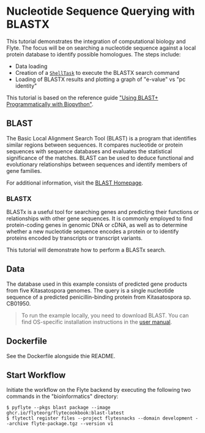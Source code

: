 # Nucleotide Sequence Querying with BLASTX

This tutorial demonstrates the integration of computational biology and Flyte.
The focus will be on searching a nucleotide sequence against a local protein database to identify possible homologues.
The steps include:

- Data loading
- Creation of a [`ShellTask`](https://www.union.ai/docs/flyte/api-reference/flytekit-sdk/packages/flytekit.extras.tasks.shell/#flytekitextrastasksshellshelltask) to execute the BLASTX search command
- Loading of BLASTX results and plotting a graph of "e-value" vs "pc identity"

This tutorial is based on the reference guide ["Using BLAST+ Programmatically with Biopython"](https://widdowquinn.github.io/2018-03-06-ibioic/02-sequence_databases/03-programming_for_blast.html).

## BLAST

The Basic Local Alignment Search Tool (BLAST) is a program that identifies similar regions between sequences.
It compares nucleotide or protein sequences with sequence databases and evaluates the statistical significance of the matches.
BLAST can be used to deduce functional and evolutionary relationships between sequences and identify members of gene families.

For additional information, visit the [BLAST Homepage](https://blast.ncbi.nlm.nih.gov/Blast.cgi).

### BLASTX

BLASTx is a useful tool for searching genes and predicting their functions or relationships with other gene sequences.
It is commonly employed to find protein-coding genes in genomic DNA or cDNA, as well as to determine whether a new nucleotide sequence encodes a protein or to identify proteins encoded by transcripts or transcript variants.

This tutorial will demonstrate how to perform a BLASTx search.

## Data

The database used in this example consists of predicted gene products from five Kitasatospora genomes.
The query is a single nucleotide sequence of a predicted penicillin-binding protein from Kitasatospora sp. CB01950.

> To run the example locally, you need to download BLAST.
> You can find OS-specific installation instructions in the [user manual](https://www.ncbi.nlm.nih.gov/books/NBK569861/).

## Dockerfile

See the Dockerfile alongside thie README.


## Start Workflow

Initiate the workflow on the Flyte backend by executing the following two commands in the "bioinformatics" directory:

```shell
$ pyflyte --pkgs blast package --image ghcr.io/flyteorg/flytecookbook:blast-latest
$ flytectl register files --project flytesnacks --domain development --archive flyte-package.tgz --version v1
```